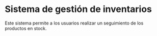 # Sistema de gestión de inventarios
Este sistema permite a los usuarios realizar un seguimiento de los productos en stock.